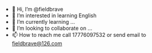 - 👋 Hi, I’m @fieldbrave
- 👀 I’m interested in learning English
- 🌱 I’m currently learning ...
- 💞️ I’m looking to collaborate on ...
- 📫 How to reach me call 17776097532 or send email to fieldbrave@126.com

<!---
fieldbrave/fieldbrave is a ✨ special ✨ repository because its `README.md` (this file) appears on your GitHub profile.
You can click the Preview link to take a look at your changes.
--->
